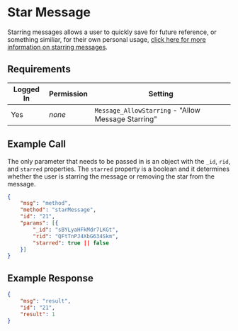 # Star Message
Starring messages allows a user to quickly save for future reference, or something similiar, for their own personal usage, [click here for more information on starring messages][1].

## Requirements
| Logged In | Permission | Setting |
| --- | --- | --- |
| Yes | _none_ | `Message_AllowStarring` - "Allow Message Starring" |

## Example Call
The only parameter that needs to be passed in is an object with the `_id`, `rid`, and `starred` properties. The `starred` property is a boolean and it determines whether the user is starring the message or removing the star from the message.
```json
{
    "msg": "method",
    "method": "starMessage",
    "id": "21",
    "params": [{
        "_id": "sBYLyaHFkMdr7LKGt",
        "rid": "QFtTnPJ4XbG634Skm",
        "starred": true || false
    }]
} 
```

## Example Response
```json
{
    "msg": "result",
    "id": "21",
    "result": 1
}
```

[1]:../../../4.%20User%20Guides/Starring%20Messages

